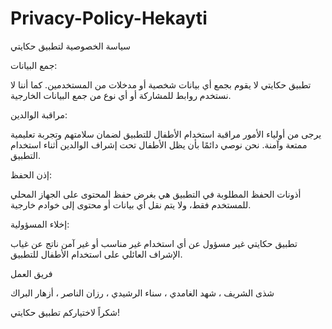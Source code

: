 # Privacy-Policy-Hekayti
سياسة الخصوصية لتطبيق حكايتي

جمع البيانات:


تطبيق حكايتي لا يقوم بجمع أي بيانات شخصية أو مدخلات من المستخدمين. كما أننا لا نستخدم روابط للمشاركة أو أي نوع من جمع البيانات الخارجية.



مراقبة الوالدين:


يرجى من أولياء الأمور مراقبة استخدام الأطفال للتطبيق لضمان سلامتهم وتجربة تعليمية ممتعة وآمنة. نحن نوصي دائمًا بأن يظل الأطفال تحت إشراف الوالدين أثناء استخدام التطبيق.



إذن الحفظ:


أذونات الحفظ المطلوبة في التطبيق هي بغرض حفظ المحتوى على الجهاز المحلي للمستخدم فقط، ولا يتم نقل أي بيانات أو محتوى إلى خوادم خارجية.



إخلاء المسؤولية:


تطبيق حكايتي غير مسؤول عن أي استخدام غير مناسب أو غير آمن ناتج عن غياب الإشراف العائلي على استخدام الأطفال للتطبيق.

فريق العمل

شذى الشريف
، شهد الغامدي
، سناء الرشيدي
، رزان الناصر
، أزهار البراك


شكراً لاختياركم تطبيق حكايتي!

